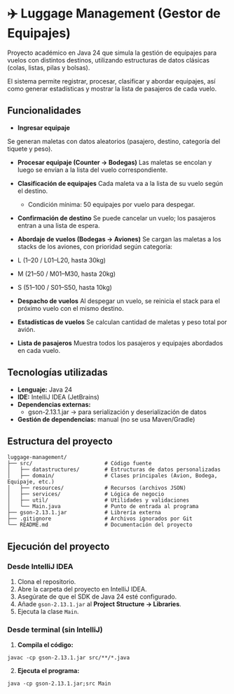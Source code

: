 # ✈️ Luggage Management (Gestor de Equipajes)

Proyecto académico en Java 24 que simula la gestión de equipajes para vuelos con distintos destinos, utilizando
estructuras de datos clásicas (colas, listas, pilas y bolsas).

El sistema permite registrar, procesar, clasificar y abordar equipajes, así como generar estadísticas y mostrar la lista
de pasajeros de cada vuelo.

## Funcionalidades

- **Ingresar equipaje**

Se generan maletas con datos aleatorios (pasajero, destino, categoría del tiquete y peso).

- **Procesar equipaje (Counter → Bodegas)**
  Las maletas se encolan y luego se envían a la lista del vuelo correspondiente.

- **Clasificación de equipajes**
  Cada maleta va a la lista de su vuelo según el destino.

    - Condición mínima: 50 equipajes por vuelo para despegar.

- **Confirmación de destino**
  Se puede cancelar un vuelo; los pasajeros entran a una lista de espera.

- **Abordaje de vuelos (Bodegas → Aviones)**
  Se cargan las maletas a los stacks de los aviones, con prioridad según categoría:

- L (1–20 / L01–L20, hasta 30kg)
- M (21–50 / M01–M30, hasta 20kg)
- S (51–100 / S01–S50, hasta 10kg)

- **Despacho de vuelos**
  Al despegar un vuelo, se reinicia el stack para el próximo vuelo con el mismo destino.

- **Estadísticas de vuelos**
  Se calculan cantidad de maletas y peso total por avión.

- **Lista de pasajeros**
  Muestra todos los pasajeros y equipajes abordados en cada vuelo.

## Tecnologías utilizadas

- **Lenguaje:** Java 24
- **IDE:** IntelliJ IDEA (JetBrains)
- **Dependencias externas:**
    - gson-2.13.1.jar → para serialización y deserialización de datos
- **Gestión de dependencias:** manual (no se usa Maven/Gradle)

## Estructura del proyecto

```shell
luggage-management/
├── src/                       # Código fuente
│   ├── datastructures/        # Estructuras de datos personalizadas
│   ├── domain/                # Clases principales (Avion, Bodega, Equipaje, etc.)
│   ├── resources/             # Recursos (archivos JSON)
│   ├── services/              # Lógica de negocio
│   ├── util/                  # Utilidades y validaciones
│   └── Main.java              # Punto de entrada al programa
├── gson-2.13.1.jar            # Librería externa
├── .gitignore                 # Archivos ignorados por Git
└── README.md                  # Documentación del proyecto
```

## Ejecución del proyecto

### Desde IntelliJ IDEA

1. Clona el repositorio.
2. Abre la carpeta del proyecto en IntelliJ IDEA.
3. Asegúrate de que el SDK de Java 24 esté configurado.
4. Añade `gson-2.13.1.jar` al **Project Structure → Libraries**.
5. Ejecuta la clase `Main`.

### Desde terminal (sin IntelliJ)

1. **Compila el código:**

```shell
javac -cp gson-2.13.1.jar src/**/*.java
```

2. **Ejecuta el programa:**

```shell
java -cp gson-2.13.1.jar;src Main
```